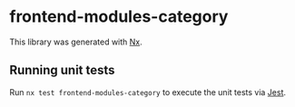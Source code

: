 # frontend-modules-category

This library was generated with [Nx](https://nx.dev).

## Running unit tests

Run `nx test frontend-modules-category` to execute the unit tests via [Jest](https://jestjs.io).
